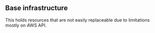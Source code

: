 ## Base infrastructure

This holds resources that are not easily replaceable due to limitations mostly on AWS API.

